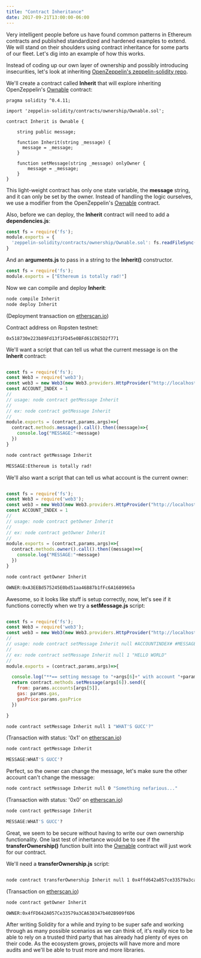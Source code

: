 ```yaml
---
title: "Contract Inheritance"
date: 2017-09-21T13:00:00-06:00
---
```


Very intelligent people before us have found common patterns in Ethereum contracts and published standardized and hardened examples to extend. We will stand on their shoulders using contract inheritance for some parts of our fleet. Let's dig into an example of how this works.  

Instead of coding up our own layer of ownership and possibly introducing insecurities, let's look at inheriting <a href="https://github.com/OpenZeppelin/zeppelin-solidity" target="_blank">OpenZeppelin's zeppelin-solidity repo</a>.

We'll create a contract called **Inherit** that will explore inheriting OpenZeppelin's <a href="https://github.com/OpenZeppelin/zeppelin-solidity/blob/master/contracts/ownership/Ownable.sol" target="_blank">Ownable</a> contract:

```
pragma solidity ^0.4.11;

import 'zeppelin-solidity/contracts/ownership/Ownable.sol';

contract Inherit is Ownable {

    string public message;

    function Inherit(string _message) {
      message = _message;
    }

    function setMessage(string _message) onlyOwner {
        message = _message;
    }
}

```
This light-weight contract has only one state variable, the **message** string, and it can only be set by the owner. Instead of handling the logic ourselves, we use a modifier from the OpenZeppelin's <a href="https://github.com/OpenZeppelin/zeppelin-solidity/blob/master/contracts/ownership/Ownable.sol" target="_blank">Ownable</a> contract.

Also, before we can deploy, the **Inherit** contract will need to add a **dependencies.js**:

```javascript
const fs = require('fs');
module.exports = {
  'zeppelin-solidity/contracts/ownership/Ownable.sol': fs.readFileSync('zeppelin-solidity/contracts/ownership/Ownable.sol', 'utf8')
}

```
And an **arguments.js** to pass in a string to the **Inherit()** constructor.

```javascript
const fs = require('fs');
module.exports = ["Ethereum is totally rad!"]

```
Now we can compile and deploy **Inherit**:

```bash
node compile Inherit
node deploy Inherit
```

(Deployment transaction on <a href="https://ropsten.etherscan.io/tx/0x7a8bb50c31574bba53b394bd02ce7dffd208c20680ba08656fee4dc4cc5ef385" target="_blank">etherscan.io</a>)

Contract address on Ropsten testnet:

```
0x518730e223b89Fd13f1FD45e0BFd61CDE5D2f771
```
We'll want a script that can tell us what the current message is on the **Inherit** contract:

```javascript

const fs = require('fs');
const Web3 = require('web3');
const web3 = new Web3(new Web3.providers.HttpProvider("http://localhost:8545"));
const ACCOUNT_INDEX = 1
//
// usage: node contract getMessage Inherit
//
// ex: node contract getMessage Inherit
//
module.exports = (contract,params,args)=>{
  contract.methods.message().call().then((message)=>{
    console.log("MESSAGE:"+message)
  })
}

```
```bash
node contract getMessage Inherit

MESSAGE:Ethereum is totally rad!
```

We'll also want a script that can tell us what account is the current owner:

```javascript

const fs = require('fs');
const Web3 = require('web3');
const web3 = new Web3(new Web3.providers.HttpProvider("http://localhost:8545"));
const ACCOUNT_INDEX = 1
//
// usage: node contract getOwner Inherit
//
// ex: node contract getOwner Inherit
//
module.exports = (contract,params,args)=>{
  contract.methods.owner().call().then((message)=>{
    console.log("MESSAGE:"+message)
  })
}

```
```bash
node contract getOwner Inherit

OWNER:0xA3EEBd575245E0bd51aa46B87b1fFc6A1689965a
```

Awesome, so it looks like stuff is setup correctly, now, let's see if it functions correctly when we try a **setMessage.js** script:

```javascript

const fs = require('fs');
const Web3 = require('web3');
const web3 = new Web3(new Web3.providers.HttpProvider("http://localhost:8545"));
//
// usage: node contract setMessage Inherit null #ACCOUNTINDEX# #MESSAGE#
//
// ex: node contract setMessage Inherit null 1 "HELLO WORLD"
//
module.exports = (contract,params,args)=>{

  console.log("**== setting message to "+args[6]+" with account "+params.accounts[args[5]])
  return contract.methods.setMessage(args[6]).send({
    from: params.accounts[args[5]],
    gas: params.gas,
    gasPrice:params.gasPrice
  })

}

```
```bash
node contract setMessage Inherit null 1 "WHAT'S GUCC'?"
```

(Transaction with status: '0x1' on <a href="https://ropsten.etherscan.io/tx/0x9137740dd961c3cfa3aa0e31337545557bf2e305d7e5ac381e6820df2e014e71" target="_blank">etherscan.io</a>)

```bash
node contract getMessage Inherit

MESSAGE:WHAT'S GUCC'?
```

Perfect, so the owner can change the message, let's make sure the other account can't change the message:

```bash
node contract setMessage Inherit null 0 "Something nefarious..."
```

(Transaction with status: '0x0' on <a href="https://ropsten.etherscan.io/tx/0xffd37b5ceb5284a26d65f194068fa109f7fbb713b9b7c5a915d2a710aace6e34" target="_blank">etherscan.io</a>)

```bash
node contract getMessage Inherit

MESSAGE:WHAT'S GUCC'?
```

Great, we seem to be secure without having to write our own ownership functionality. One last test of inhertance would be to see if the **transferOwnership()** function built into the <a href="https://github.com/OpenZeppelin/zeppelin-solidity/blob/master/contracts/ownership/Ownable.sol" target="_blank">Ownable</a> contract will just work for our contract.

We'll need a **transferOwnership.js** script:

```javascript

```
```bash
node contract transferOwnership Inherit null 1 0x4ffd642a057ce33579a3ca638347b402b909f6d6
```

(Transaction on <a href="https://ropsten.etherscan.io/tx/0x5081fdd66cc9822fe5b65ea72d1afa788f5c8b43ef5928c0a3fe0d5533ae6d73" target="_blank">etherscan.io</a>)

```bash
node contract getOwner Inherit

OWNER:0x4fFD642A057Ce33579a3CA638347b402B909f6D6
```

After writing Solidity for a while and *trying* to be super safe and working through as many possible scenarios as we can think of, it's really nice to be able to rely on a trusted third party that has already had plenty of eyes on their code. As the ecosystem grows, projects will have more and more audits and we'll be able to trust more and more libraries.

